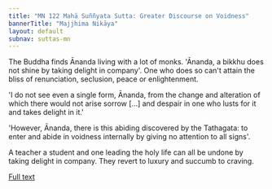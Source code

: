```yaml
---
title: "MN 122 Mahā Suññyata Sutta: Greater Discourse on Voidness"
bannerTitle: "Majjhima Nikāya" 
layout: default 
subnav: suttas-mn 
---
```


The Buddha finds Ānanda living with a lot of monks. 'Ānanda, 
a bikkhu does not shine by taking delight in company'. One who 
does so can't attain the bliss of renunciation, seclusion, peace 
or enlightenment.  


'I do not see even a single form, Ānanda, from the change 
and alteration of which there would not arise sorrow [...] 
and despair in one who lusts for it and takes delight in it.'


'However, Ānanda, there is this abiding discovered by the 
Tathagata: to enter and abide in voidness internally by giving 
no attention to all signs'.


A teacher a student and one leading the holy life can all 
be undone by taking delight in company. They revert to luxury and 
succumb to craving.


[Full text](https://www.dhammatalks.org/suttas/MN/MN122.html)
